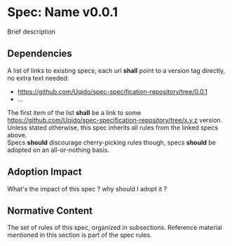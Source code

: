 # Spec: Name v0.0.1

Brief description

## Dependencies

A list of links to existing specs; each url **shall** point to a version tag directly, no extra text needed:

- https://github.com/Uqido/spec-specification-repository/tree/0.0.1
- ...

The first item of the list **shall** be a link to some https://github.com/Uqido/spec-specification-repository/tree/x.y.z version.<br>
Unless stated otherwise, this spec inherits all rules from the linked specs above.<br>
Specs **should** discourage cherry-picking rules though, specs **should** be adopted on an all-or-nothing basis. 

## Adoption Impact

What's the impact of this spec ? why should I adopt it ? 

## Normative Content

The set of rules of this spec, organized in subsections.
Reference material mentioned in this section is part of the spec rules.
